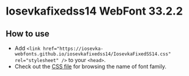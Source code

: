 # Iosevkafixedss14 WebFont 33.2.2

## How to use

- Add `<link href="https://iosevka-webfonts.github.io/iosevkafixedss14/IosevkaFixedSS14.css" rel="stylesheet" />` to your `<head>`.
- Check out the [CSS file](./IosevkaFixedSS14.css) for browsing the name of font family.
